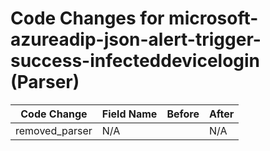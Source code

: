 # Code Changes for microsoft-azureadip-json-alert-trigger-success-infecteddevicelogin (Parser)

| Code Change | Field Name | Before | After |
|-------------|------------|--------|-------|
| removed_parser | N/A |  | N/A |